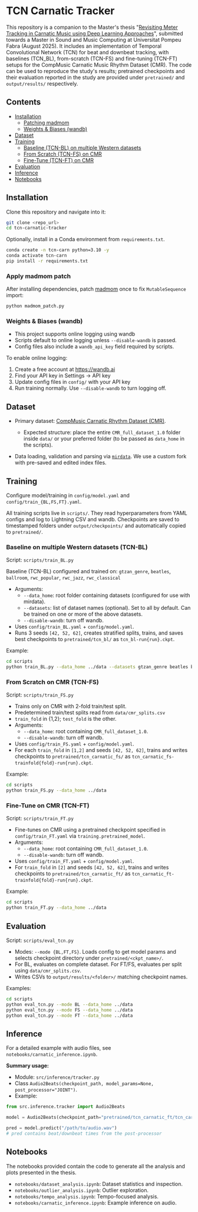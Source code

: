 # TCN Carnatic Tracker

This repository is a companion to the Master's thesis "[Revisiting Meter Tracking in Carnatic Music using Deep Learning Approaches](https://arxiv.org/abs/2509.11241)", submitted towards a Master in Sound and Music Computing at Universitat Pompeu Fabra (August 2025). It includes an implementation of Temporal Convolutional Network (TCN) for beat and downbeat tracking, with baselines (TCN_BL), from-scratch (TCN-FS) and fine-tuning (TCN-FT) setups for the CompMusic Carnatic Music Rhythm Dataset (CMR). The code can be used to reproduce the study's results; pretrained checkpoints and their evaluation reported in the study are provided under `pretrained/` and `output/results/` respectively.

## Contents
- [Installation](#installation)
  - [Patching madmom](#apply-madmom-patch)
  - [Weights & Biases (wandb)](#weights--biases-wandb)
- [Dataset](#dataset)
- [Training](#training)
  - [Baseline (TCN-BL) on multiple Western datasets](#baseline-on-multiple-western-datasets-tcn-bl)
  - [From Scratch (TCN-FS) on CMR](#from-scratch-on-cmr-tcn-fs)
  - [Fine-Tune (TCN-FT) on CMR](#fine-tune-on-cmr-tcn-ft)
- [Evaluation](#evaluation)
- [Inference](#inference)
- [Notebooks](#notebooks)

## Installation

Clone this repository and navigate into it:

```bash
git clone <repo_url>
cd tcn-carnatic-tracker
```

Optionally, install in a Conda environment from `requirements.txt`.

```bash
conda create -n tcn-carn python=3.10 -y
conda activate tcn-carn
pip install -r requirements.txt
```

### Apply madmom patch
After installing dependencies, patch [madmom](https://github.com/CPJKU/madmom) once to fix `MutableSequence` import:

```bash
python madmom_patch.py
```

### Weights & Biases (wandb)
- This project supports online logging using wandb
- Scripts default to online logging unless `--disable-wandb` is passed.
- Config files also include a `wandb_api_key` field required by scripts.

To enable online logging:
1. Create a free account at https://wandb.ai
2. Find your API key in Settings → API key
3. Update config files in `config/` with your API key
4. Run training normally. Use `--disable-wandb` to turn logging off.

## Dataset

- Primary dataset: [CompMusic Carnatic Rhythm Dataset (CMR)](https://zenodo.org/records/1264394#.WyeLDByxXMU).
    - Expected structure: place the entire `CMR_full_dataset_1.0` folder inside `data/` or your preferred folder (to be passed as `data_home` in the scripts).

- Data loading, validation and parsing via [`mirdata`](https://mirdata.readthedocs.io/en/stable/). We use a custom fork with pre-saved and edited index files. 

## Training

Configure model/training in `config/model.yaml` and `config/train_{BL,FS,FT}.yaml`.

All training scripts live in `scripts/`. They read hyperparameters from YAML configs and log to Lightning CSV and wandb. Checkpoints are saved to timestamped folders under `output/checkpoints/` and automatically copied to `pretrained/`.

### Baseline on multiple Western datasets (TCN-BL)
Script: `scripts/train_BL.py`

Baseline (TCN-BL) configured and trained on: `gtzan_genre`, `beatles`, `ballroom`, `rwc_popular`, `rwc_jazz`, `rwc_classical`

- Arguments:
  - `--data_home`: root folder containing datasets (configured for use with mirdata).
  - `--datasets`: list of dataset names (optional). Set to all by default. Can be trained on one or more of the above datasets.
  - `--disable-wandb`: turn off wandb.
- Uses `config/train_BL.yaml` + `config/model.yaml`.
- Runs 3 seeds `[42, 52, 62]`, creates stratified splits, trains, and saves best checkpoints to `pretrained/tcn_bl/` as `tcn_bl-run{run}.ckpt`.

Example:
```bash
cd scripts
python train_BL.py --data_home ../data --datasets gtzan_genre beatles ballroom rwc_popular rwc_jazz rwc_classical
```

### From Scratch on CMR (TCN-FS)
Script: `scripts/train_FS.py`

- Trains only on CMR with 2-fold train/test split.
- Predetermined train/test splits read from `data/cmr_splits.csv`
- `train_fold` in {1,2}; `test_fold` is the other.
- Arguments:
  - `--data_home`: root containing `CMR_full_dataset_1.0`.
  - `--disable-wandb`: turn off wandb.
- Uses `config/train_FS.yaml` + `config/model.yaml`.
- For each `train_fold` in `[1,2]` and seeds `[42, 52, 62]`, trains and writes checkpoints to `pretrained/tcn_carnatic_fs/` as `tcn_carnatic_fs-trainfold{fold}-run{run}.ckpt`.

Example:
```bash
cd scripts
python train_FS.py --data_home ../data
```

### Fine-Tune on CMR (TCN-FT)
Script: `scripts/train_FT.py`

- Fine-tunes on CMR using a pretrained checkpoint specified in `config/train_FT.yaml` via `training.pretrained_model`.
- Arguments:
  - `--data_home`: root containing `CMR_full_dataset_1.0`.
  - `--disable-wandb`: turn off wandb.
- Uses `config/train_FT.yaml` + `config/model.yaml`.
- For `train_fold` in `[2]` and seeds `[42, 52, 62]`, trains and writes checkpoints to `pretrained/tcn_carnatic_ft/` as `tcn_carnatic_ft-trainfold{fold}-run{run}.ckpt`.

Example:
```bash
cd scripts
python train_FT.py --data_home ../data
```

## Evaluation

Script: `scripts/eval_tcn.py`

- Modes: `--mode {BL,FT,FS}`. Loads config to get model params and selects checkpoint directory under `pretrained/<ckpt_name>/`.
- For BL, evaluates on complete dataset. For FT/FS, evaluates per split using `data/cmr_splits.csv`.
- Writes CSVs to `output/results/<folder>/` matching checkpoint names.

Examples:
```bash
cd scripts
python eval_tcn.py --mode BL --data_home ../data
python eval_tcn.py --mode FS --data_home ../data
python eval_tcn.py --mode FT --data_home ../data
```

## Inference

For a detailed example with audio files, see `notebooks/carnatic_inference.ipynb`.

**Summary usage:**
- Module: `src/inference/tracker.py`
- Class `Audio2Beats(checkpoint_path, model_params=None, post_processor="JOINT")`.
- Example:
```python
from src.inference.tracker import Audio2Beats

model = Audio2Beats(checkpoint_path="pretrained/tcn_carnatic_ft/tcn_carnatic_ft-trainfold2-run1.ckpt")

pred = model.predict("/path/to/audio.wav")
# pred contains beat/downbeat times from the post-processor
```

## Notebooks

The notebooks provided contain the code to generate all the analysis and plots presented in the thesis.

- `notebooks/dataset_analysis.ipynb`: Dataset statistics and inspection.
- `notebooks/outlier_analysis.ipynb`: Outlier exploration.
- `notebooks/tempo_analysis.ipynb`: Tempo-focused analysis.
- `notebooks/carnatic_inference.ipynb`: Example inference on audio.